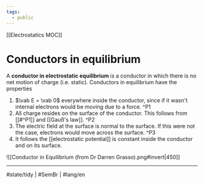 ```yaml
---
tags:
  - public
---
```

[[Electrostatics MOC]]
# Conductors in equilibrium

A **conductor in electrostatic equilibrium** is a conductor 
in which there is no net motion of charge (i.e. static).
Conductors in equilibrium have the properties

1. $\vab E = \vab 0$ everywhere inside the conductor,
   since if it wasn't internal electrons would be moving due to a force. ^P1
2. All charge resides on the surface of the conductor.
   This follows from [[#^P1]] and [[Gauß's law]]. ^P2
3. The electric field at the surface is normal to the surface.
   If this were not the case, electrons would move across the surface. ^P3
4. It follows the [[electrostatic potential]] is constant inside the conductor and on its surface.

![[Conductor in Equilibrium (from Dr Darren Grasso).png#invert|450]]


---
#state/tidy | #SemBr | #lang/en